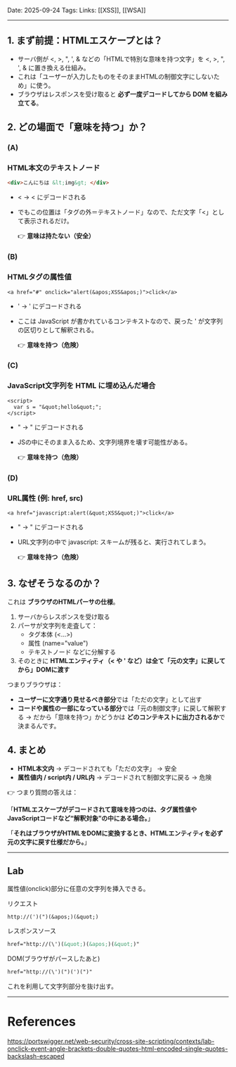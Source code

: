 
Date: 2025-09-24
Tags: 
Links: [[XSS]], [[WSA]]

***

## 1. まず前提：HTMLエスケープとは？

- サーバ側が <, >, ", ', & などの「HTMLで特別な意味を持つ文字」を &lt;, &gt;, &quot;, &apos;, &amp; に置き換える仕組み。
- これは「ユーザーが入力したものをそのままHTMLの制御文字にしないため」に使う。
- ブラウザはレスポンスを受け取ると **必ず一度デコードしてから DOM を組み立てる**。
    
## 2. どの場面で「意味を持つ」か？

### (A)

### **HTML本文のテキストノード**

```html
<div>こんにちは &lt;img&gt; </div>
```

- &lt; → < にデコードされる
- でもこの位置は「タグの外＝テキストノード」なので、ただ文字「<」として表示されるだけ。
    
    👉 **意味は持たない（安全）**
    
### (B) 
### **HTMLタグの属性値**

```
<a href="#" onclick="alert(&apos;XSS&apos;)">click</a>
```

- &apos; → ' にデコードされる
    
- ここは JavaScript が書かれているコンテキストなので、戻った ' が文字列の区切りとして解釈される。
    
    👉 **意味を持つ（危険）**
    
### (C) 
### **JavaScript文字列を HTML に埋め込んだ場合**

```
<script>
  var s = "&quot;hello&quot;";
</script>
```

- &quot; → " にデコードされる
- JSの中にそのまま入るため、文字列境界を壊す可能性がある。
    
    👉 **意味を持つ（危険）**
    
### (D) 

### **URL属性 (例: href, src)**

```
<a href="javascript:alert(&quot;XSS&quot;)">click</a>
```

- &quot; → " にデコードされる
- URL文字列の中で javascript: スキームが残ると、実行されてしまう。
    
    👉 **意味を持つ（危険）**

## 3. なぜそうなるのか？

これは **ブラウザのHTMLパーサの仕様**。

1. サーバからレスポンスを受け取る
2. パーサが文字列を走査して：
    - タグ本体 (<...>)
    - 属性 (name="value")
    - テキストノード
        などに分解する
3. そのときに **HTMLエンティティ（< や ' など）は全て「元の文字」に戻してから」DOMに渡す**

つまりブラウザは：
- **ユーザーに文字通り見せるべき部分**では「ただの文字」として出す
- **コードや属性の一部になっている部分**では「元の制御文字」に戻して解釈する
    → だから「意味を持つ」かどうかは **どのコンテキストに出力されるか**で決まるんです。
    
## 4. まとめ

- **HTML本文内** → デコードされても「ただの文字」 → 安全    
- **属性値内 / script内 / URL内** → デコードされて制御文字に戻る → 危険
    
👉 つまり質問の答えは：

「**HTMLエスケープがデコードされて意味を持つのは、タグ属性値やJavaScriptコードなど“解釈対象”の中にある場合。**」

「**それはブラウザがHTMLをDOMに変換するとき、HTMLエンティティを必ず元の文字に戻す仕様だから。**」

---
## Lab

属性値(onclick)部分に任意の文字列を挿入できる。

リクエスト
```
http://(')(")(&apos;)(&quot;)
```

レスポンスソース
```html
href="http://(\')(&quot;)(&apos;)(&quot;)"
```

DOM(ブラウザがパースしたあと)
```html
href="http://(\')(")(')(")"
```


これを利用して文字列部分を抜け出す。

***
# References

https://portswigger.net/web-security/cross-site-scripting/contexts/lab-onclick-event-angle-brackets-double-quotes-html-encoded-single-quotes-backslash-escaped